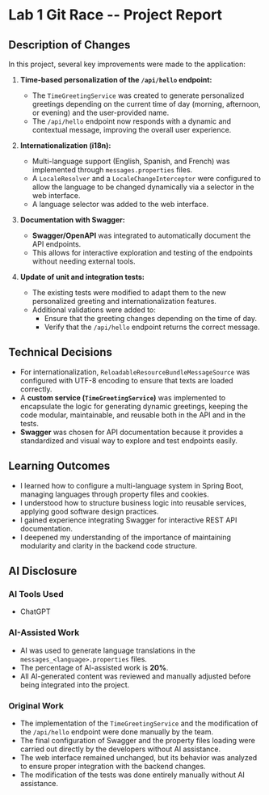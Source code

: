 # Lab 1 Git Race -- Project Report

## Description of Changes
In this project, several key improvements were made to the application:

1. **Time-based personalization of the `/api/hello` endpoint:**  
   - The `TimeGreetingService` was created to generate personalized greetings depending on the current time of day (morning, afternoon, or evening) and the user-provided name.  
   - The `/api/hello` endpoint now responds with a dynamic and contextual message, improving the overall user experience.

2. **Internationalization (i18n):**  
   - Multi-language support (English, Spanish, and French) was implemented through `messages.properties` files.  
   - A `LocaleResolver` and a `LocaleChangeInterceptor` were configured to allow the language to be changed dynamically via a selector in the web interface.  
   - A language selector was added to the web interface.

3. **Documentation with Swagger:**  
   - **Swagger/OpenAPI** was integrated to automatically document the API endpoints.  
   - This allows for interactive exploration and testing of the endpoints without needing external tools.

4. **Update of unit and integration tests:**  
   - The existing tests were modified to adapt them to the new personalized greeting and internationalization features.  
   - Additional validations were added to:
     - Ensure that the greeting changes depending on the time of day.  
     - Verify that the `/api/hello` endpoint returns the correct message.  

## Technical Decisions
- For internationalization, `ReloadableResourceBundleMessageSource` was configured with UTF-8 encoding to ensure that texts are loaded correctly.  
- A **custom service (`TimeGreetingService`)** was implemented to encapsulate the logic for generating dynamic greetings, keeping the code modular, maintainable, and reusable both in the API and in the tests.  
- **Swagger** was chosen for API documentation because it provides a standardized and visual way to explore and test endpoints easily.  

## Learning Outcomes
- I learned how to configure a multi-language system in Spring Boot, managing languages through property files and cookies.  
- I understood how to structure business logic into reusable services, applying good software design practices.  
- I gained experience integrating Swagger for interactive REST API documentation.  
- I deepened my understanding of the importance of maintaining modularity and clarity in the backend code structure.

## AI Disclosure
### AI Tools Used
- ChatGPT

### AI-Assisted Work
- AI was used to generate language translations in the `messages_<language>.properties` files.  
- The percentage of AI-assisted work is **20%**.  
- All AI-generated content was reviewed and manually adjusted before being integrated into the project.

### Original Work
- The implementation of the `TimeGreetingService` and the modification of the `/api/hello` endpoint were done manually by the team.  
- The final configuration of Swagger and the property files loading were carried out directly by the developers without AI assistance.  
- The web interface remained unchanged, but its behavior was analyzed to ensure proper integration with the backend changes.
- The modification of the tests was done entirely manually without AI assistance.    
